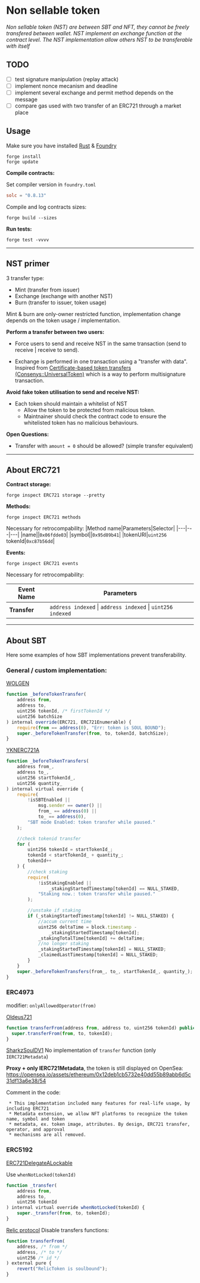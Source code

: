# Non sellable token

_Non sellable token (NST) are between SBT and NFT, they cannot be freely transfered between wallet. NST implement an exchange function at the contract level. The NST implementation allow others NST to be transferable with itself_

## TODO

- [ ] test signature manipulation (replay attack)
- [ ] implement nonce mecanism and deadline
- [ ] implement several exchange and permit method depends on the message
- [ ] compare gas used with two transfer of an ERC721 through a market place

## Usage

Make sure you have installed [Rust](https://www.rust-lang.org/fr/learn/get-started) & [Foundry](https://book.getfoundry.sh/getting-started/installation)

```
forge install
forge update
```

**Compile contracts:**

Set compiler version in `foundry.toml`

```toml
solc = "0.8.13"
```

Compile and log contracts sizes:

```
forge build --sizes
```

**Run tests:**

```
forge test -vvvv
```

---

## NST primer

3 transfer type:

- Mint (transfer from issuer)
- Exchange (exchange with another NST)
- Burn (transfer to issuer, token usage)

Mint & burn are only-owner restricted function, implementation change depends on the token usage / implementation.

**Perform a transfer between two users:**

- Force users to send and receive NST in the same transaction (send to receive | receive to send).

- Exchange is performed in one transaction using a "transfer with data". Inspired from [Certificate-based token transfers (Consenys::UniversalToken)](https://github.com/ConsenSys/UniversalToken/tree/master/contracts/certificate) which is a way to perform multisignature transaction.

**Avoid fake token utilisation to send and receive NST:**

- Each token should maintain a whitelist of NST
  - Allow the token to be protected from malicious token.
  - Maintnainer should check the contract code to ensure the whitelisted token has no malicious behaviours.

**Open Questions:**

- Transfer with `amount = 0` should be allowed? (simple transfer equivalent)

---

## About ERC721

**Contract storage:**

```
forge inspect ERC721 storage --pretty
```

**Methods:**

```
forge inspect ERC721 methods
```

Necessary for retrocompability:
|Method name|Parameters|Selector|
|---|---|---|
|name||`0x06fdde03`|
|symbol||`0x95d89b41`|
|tokenURI|`uint256` tokenId|`0xc87b56dd`|

**Events:**

```
forge inspect ERC721 events
```

Necessary for retrocompability:

| Event Name   | Parameters                                                  |
| ------------ | ----------------------------------------------------------- |
| **Transfer** | `address indexed` \| `address indexed` \| `uint256 indexed` |

---

## About SBT

Here some examples of how SBT implementations prevent transferability.

### General / custom implementation:

[WOLGEN](https://www.codeslaw.app/contracts/ethereum/0xde2967afc57055b2041685f2d5b376bfc2d0b536?file=WOLSBT.sol&start=258)

```js
function _beforeTokenTransfer(
    address from,
    address to,
    uint256 tokenId, /* firstTokenId */
    uint256 batchSize
) internal override(ERC721, ERC721Enumerable) {
    require(from == address(0), "Err: token is SOUL BOUND");
    super._beforeTokenTransfer(from, to, tokenId, batchSize);
}
```

[YKNERC721A](https://www.codeslaw.app/contracts/ethereum/0xf9ae12ddba6cbeb7930489119f4612cc42d5a3b2?file=contracts%2FMGYERC721A.sol&start=354)

```js
function _beforeTokenTransfers(
    address from_,
    address to_,
    uint256 startTokenId_,
    uint256 quantity_
) internal virtual override {
    require(
        !isSBTEnabled ||
            msg.sender == owner() ||
            from_ == address(0) ||
            to_ == address(0),
        "SBT mode Enabled: token transfer while paused."
    );

    //check tokenid transfer
    for (
        uint256 tokenId = startTokenId_;
        tokenId < startTokenId_ + quantity_;
        tokenId++
    ) {
        //check staking
        require(
            !isStakingEnabled ||
                _stakingStartedTimestamp[tokenId] == NULL_STAKED,
            "Staking now.: token transfer while paused."
        );

        //unstake if staking
        if (_stakingStartedTimestamp[tokenId] != NULL_STAKED) {
            //accum current time
            uint256 deltaTime = block.timestamp -
                _stakingStartedTimestamp[tokenId];
            _stakingTotalTime[tokenId] += deltaTime;
            //no longer staking
            _stakingStartedTimestamp[tokenId] = NULL_STAKED;
            _claimedLastTimestamp[tokenId] = NULL_STAKED;
        }
    }
    super._beforeTokenTransfers(from_, to_, startTokenId_, quantity_);
}
```

### ERC4973

modifier: `onlyAllowedOperator(from)`

[Oldeus721](https://www.codeslaw.app/contracts/ethereum/0x427cfa4947cccc6db3040ab32908a7ea6d31f370?file=contracts%2FOldeus721.sol&start=48)

```js
function transferFrom(address from, address to, uint256 tokenId) public payable override onlyAllowedOperator(from) {
  super.transferFrom(from, to, tokenId);
}
```

[SharkzSoulDV1](https://www.codeslaw.app/contracts/ethereum/0x41fd751eaadd666ada7d0780a4022284358bbffd?file=contracts%2Flib-upgradeable%2F4973%2FERC4973SoulContainerUpgradeable.sol&start=57)
No implementation of `transfer` function (only `IERC721Metadata`)

**Proxy + only IERC721Metadata**, the token is still displayed on OpenSea: https://opensea.io/assets/ethereum/0x12deb1cb5732e40dd55b89abb6d5c31df13a6e38/54

Comment in the code:

```
 * This implementation included many features for real-life usage, by including ERC721
 * Metadata extension, we allow NFT platforms to recognize the token name, symbol and token
 * metadata, ex. token image, attributes. By design, ERC721 transfer, operator, and approval
 * mechanisms are all removed.
```

### ERC5192

[ERC721DelegateALockable](https://www.codeslaw.app/contracts/ethereum/0x3698f1be02c32bfe24dc042a3d23fdda802e6d5f?file=contracts%2Flib%2FERC5192.sol&start=6)

Use `whenNotLocked(tokenId)`

```js
function _transfer(
    address from,
    address to,
    uint256 tokenId
) internal virtual override whenNotLocked(tokenId) {
    super._transfer(from, to, tokenId);
}
```

[Relic protocol](https://www.codeslaw.app/contracts/ethereum/0x82ce91e7a5198334e4c9629f64b62b75401dba86?file=contracts%2FRelicToken.sol&start=130)
Disable transfers functions:

```js
function transferFrom(
    address, /* from */
    address, /* to */
    uint256 /* id */
) external pure {
    revert("RelicToken is soulbound");
}
```
